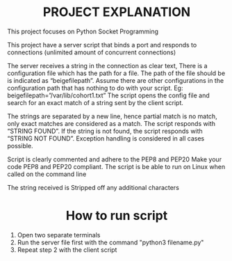 <h1 style="text-align: center;">PROJECT EXPLANATION</h1>
This project focuses on Python Socket Programming

This project have a server script that binds a port and responds to connections (unlimited amount of concurrent connections)

The server receives a string in the connection as clear text,
There is a configuration file which has the path for a file. The path of the file should be is indicated as “beigefilepath”. Assume there are other configurations in the configuration path that has nothing to do with your script. Eg: beigefilepath=”/var/lib/cohort1.txt”
The script opens the config file and search for an exact match of a string sent by the client script.

The strings are separated by a new line, hence partial match is no match, only exact matches are considered as a match. The script responds with “STRING FOUND”.
If the string is not found, the script responds with “STRING NOT FOUND”.
Exception handling is considered in all cases possible.

Script is clearly commented and adhere to the PEP8 and PEP20
Make your code PEP8 and PEP20 compliant.
The script is be able to run on Linux when called on the command line

The string received is Stripped off any additional characters

<h1 style="text-align:center;">How to run script</h1>
<ol>
<li>Open two separate terminals</li>
<li>Run the server file first with the command "python3 filename.py"</li>
<li>Repeat step 2 with the client script</li>
</ol>
